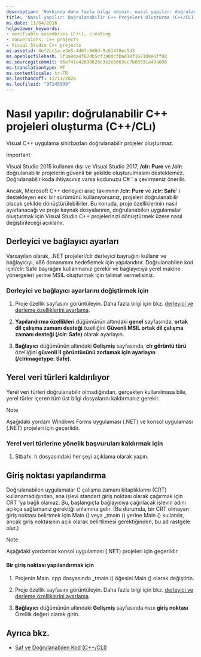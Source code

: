 ```yaml
---
description: 'Hakkında daha fazla bilgi edinin: nasıl yapılır: doğrulanabilir C++ projeleri oluşturma (C++/CLı)'
title: 'Nasıl yapılır: Doğrulanabilir C++ Projeleri Oluşturma (C++/CLI)'
ms.date: 11/04/2016
helpviewer_keywords:
- verifiable assemblies [C++], creating
- conversions, C++ projects
- Visual Studio C++ projects
ms.assetid: 4ef2cc1a-e3e5-4d67-8d8d-9c614f8ec5d3
ms.openlocfilehash: 5f3a84a4f87db5cf390dcfbad18f167108e0ff08
ms.sourcegitcommit: d6af41e42699628c3e2e6063ec7b03931a49a098
ms.translationtype: MT
ms.contentlocale: tr-TR
ms.lasthandoff: 12/11/2020
ms.locfileid: "97245999"
---
```

# <a name="how-to-create-verifiable-c-projects-ccli"></a>Nasıl yapılır: doğrulanabilir C++ projeleri oluşturma (C++/CLı)

Visual C++ uygulama sihirbazları doğrulanabilir projeler oluşturmaz.

> [!IMPORTANT]
> Visual Studio 2015 kullanım dışı ve Visual Studio 2017, **/clr: Pure** ve **/clr:** doğrulanabilir projelerin güvenli bir şekilde oluşturulmasını desteklemez. Doğrulanabilir koda ihtiyacınız varsa kodunuzu C# ' a çevirmeniz önerilir.

Ancak, Microsoft C++ derleyici araç takımının **/clr: Pure** ve **/clr: Safe**' i destekleyen eski bir sürümünü kullanıyorsanız, projeleri doğrulanabilir olacak şekilde dönüştürülebilirler. Bu konuda, proje özelliklerinin nasıl ayarlanacağı ve proje kaynak dosyalarının, doğrulanabilen uygulamalar oluşturmak için Visual Studio C++ projelerinizi dönüştürmek üzere nasıl değiştirileceği açıklanır.

## <a name="compiler-and-linker-settings"></a>Derleyici ve bağlayıcı ayarları

Varsayılan olarak, .NET projeleri/clr derleyici bayrağını kullanır ve bağlayıcıyı, x86 donanımını hedeflemek için yapılandırır. Doğrulanabilen kod için/clr: Safe bayrağını kullanmanız gerekir ve bağlayıcıya yerel makine yönergeleri yerine MSIL oluşturmak için talimat vermelisiniz.

### <a name="to-change-the-compiler-and-linker-settings"></a>Derleyici ve bağlayıcı ayarlarını değiştirmek için

1. Proje özellik sayfasını görüntüleyin. Daha fazla bilgi için bkz. [derleyici ve derleme özelliklerini ayarlama](../build/working-with-project-properties.md).

1. **Yapılandırma özellikleri** düğümünün altındaki **genel** sayfasında, **ortak dil çalışma zamanı desteği** özelliğini **Güvenli MSIL ortak dil çalışma zamanı desteği (/clr: Safe)** olarak ayarlayın.

1. **Bağlayıcı** düğümünün altındaki **Gelişmiş** sayfasında, **clr görüntü türü** özelliğini **güvenli Il görüntüsünü zorlamak için ayarlayın (/clrimagetype: Safe)**.

## <a name="removing-native-data-types"></a>Yerel veri türleri kaldırılıyor

Yerel veri türleri doğrulanabilir olmadığından, gerçekten kullanılmasa bile, yerel türler içeren tüm üst bilgi dosyalarını kaldırmanız gerekir.

> [!NOTE]
> Aşağıdaki yordam Windows Forms uygulaması (.NET) ve konsol uygulaması (.NET) projeleri için geçerlidir.

### <a name="to-remove-references-to-native-data-types"></a>Yerel veri türlerine yönelik başvuruları kaldırmak için

1. Stbafx. h dosyasındaki her şeyi açıklama olarak yapın.

## <a name="configuring-an-entry-point"></a>Giriş noktası yapılandırma

Doğrulanabilen uygulamalar C çalışma zamanı kitaplıklarını (CRT) kullanamadığından, ana işlevi standart giriş noktası olarak çağırmak için CRT 'ya bağlı olamaz. Bu, başlangıçta bağlayıcıya çağrılacak işlevin adını açıkça sağlamanız gerektiği anlamına gelir. (Bu durumda, bir CRT olmayan giriş noktası belirtmek için Main () veya _tmain () yerine Main () kullanılır, ancak giriş noktasının açık olarak belirtilmesi gerektiğinden, bu ad rastgele olur.)

> [!NOTE]
> Aşağıdaki yordamlar konsol uygulaması (.NET) projeleri için geçerlidir.

#### <a name="to-configure-an-entry-point"></a>Bir giriş noktası yapılandırmak için

1. Projenin Main. cpp dosyasında _tmain () öğesini Main () olarak değiştirin.

1. Proje özellik sayfasını görüntüleyin. Daha fazla bilgi için bkz. [derleyici ve derleme özelliklerini ayarlama](../build/working-with-project-properties.md).

1. **Bağlayıcı** düğümünün altındaki **Gelişmiş** sayfasında `Main` **giriş noktası** Özellik değeri olarak girin.

## <a name="see-also"></a>Ayrıca bkz.

- [Saf ve Doğrulanabilen Kod (C++/CLI)](../dotnet/pure-and-verifiable-code-cpp-cli.md)

